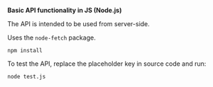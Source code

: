 **Basic API functionality in JS (Node.js)**

The API is intended to be used from server-side.

Uses the `node-fetch` package.

```
npm install
```

To test the API, replace the placeholder key in source code and run:

```
node test.js
```
